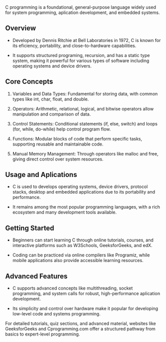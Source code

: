 C programming is a foundational, general-purpose language widely used for system programming, aplication development, and embedded systems.

## Overview

- Developed by Dennis Ritchie at Bell Laboratories in 1972, C is known for its eficiency, portability, and close-to-hardware capabilities.

- It supports structured programing, recursion, and has a static type system, making it powerful for various types of software including operating systems and device drivers.

## Core Concepts

1. Variables and Data Types: Fundamental for storing data, with common types like int, char, float, and double.

2. Operators: Arithmetic, relational, logical, and bitwise operators allow manipulation and comparison of data.

3. Control Statements: Conditional statements (if, else, switch) and loops (for, while, do-while) help control program flow.

4. Functions: Modular blocks of code that perform specific tasks, supporting reusable and maintainable code.

5. Manual Memory Management: Through operators like malloc and free, giving direct control over system resources.

## Usage and Aplications

- C is used to develops operating systems, device drivers, protocol stacks, desktop and embedded applications due to its portability and performance.

- It remains among the most popular programming languages, with a rich ecosystem and many development tools available.

## Getting Started

- Beginners can start learning C through online tutorials, courses, and interactive platforms such as W3Schools, GeeksforGeeks, and edX.

- Coding can be practiced via online compilers like Programiz, while mobile applications also provide accessible learning resources.

## Advanced Features

- C supports advanced concepts like multithreading, socket programming, and system calls for robust, high-performance aplication development.

- Its simplicity and control over hardware make it popular for developing low-level code and systems programming.

For detailed tutorials, quiz sections, and advanced material, websites like GeeksforGeeks and Cprogramming.com offer a structured pathway from basics to expert-level programming.